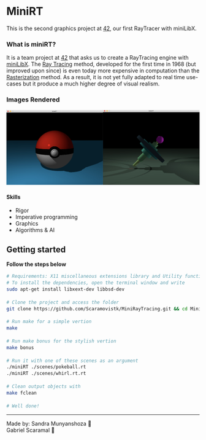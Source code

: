 # MiniRT
This is the second graphics project at [42](42.fr), our first RayTracer with miniLibX.

### What is miniRT?
It is a team project at [42](42.fr) that asks us to create a RayTracing engine with [miniLibX](https://github.com/42Paris/minilibx-linux). The [Ray Tracing](https://en.wikipedia.org/wiki/Ray_tracing_(graphics)) method, developed for the first time in 1968 (but improved upon since) is even today more expensive in computation than the [Rasterization](https://en.wikipedia.org/wiki/Rasterisation) method. As a result, it is not yet fully adapted to real time use-cases but it produce a much higher degree of visual realism.

### Images Rendered
![alt text](./images/render_img.jpg)

#### Skills
- Rigor
- Imperative programming
- Graphics
- Algorithms & AI

## Getting started
**Follow the steps below**
```bash
# Requirements: X11 miscellaneous extensions library and Utility functions from BSD
# To install the dependencies, open the terminal window and write
sudo apt-get install libxext-dev libbsd-dev

# Clone the project and access the folder
git clone https://github.com/Scaramovistk/MiniRayTracing.git && cd MiniRayTracing/

# Run make for a simple vertion
make

# Run make bonus for the stylish vertion
make bonus

# Run it with one of these scenes as an argument
./miniRT ./scenes/pokeball.rt
./miniRT ./scenes/whirl.rt.rt

# Clean output objects with
make fclean

# Well done!
```
---

Made by:
Sandra Munyanshoza 👋 <br />Gabriel Scaramal 👋
